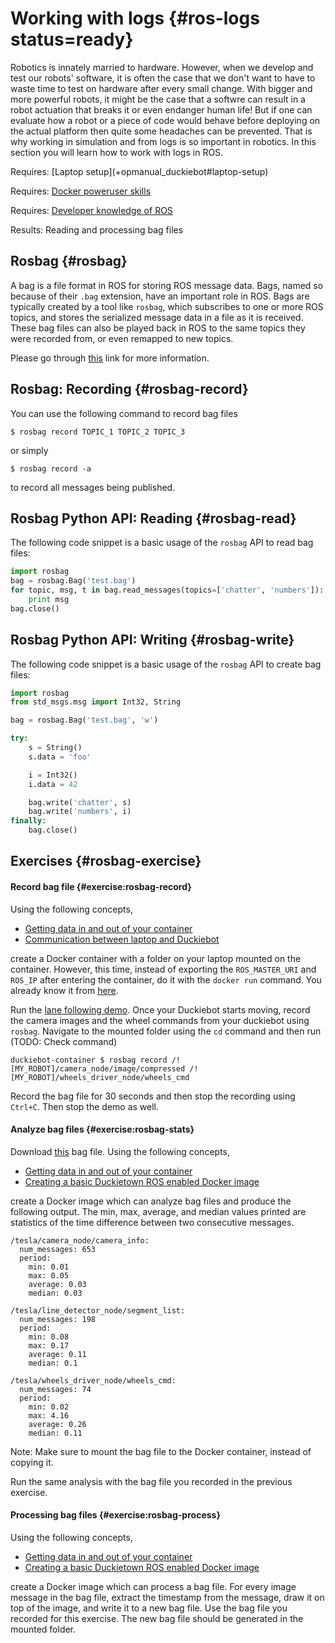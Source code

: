 

# Working with logs {#ros-logs status=ready}

Robotics is innately married to hardware. However, when we develop and test our robots' software, it is often the case that we don't want to have to waste time to test on hardware after every small change. With bigger and more powerful robots, it might be the case that a softwre can result in a robot actuation that breaks it or even endanger human life! But if one can evaluate how a robot or a piece of code would behave before deploying on the actual platform then quite some headaches can be prevented. That is why working in simulation and from logs is so important in robotics. In this section you will learn how to work with logs in ROS.


<div class='requirements' markdown='1'>
  Requires: [Laptop setup](+opmanual_duckiebot#laptop-setup)
  
  Requires: [Docker poweruser skills](#docker-poweruser)
  
  Requires: [Developer knowledge of ROS](#dt-infrastructure) 
  
  Results: Reading and processing bag files
</div>

<minitoc/>


## Rosbag {#rosbag}


A bag is a file format in ROS for storing ROS message data. Bags, named so because of their `.bag` extension, have an important role in ROS. Bags are typically created by a tool like `rosbag`, which subscribes to one or more ROS topics, and stores the serialized message data in a file as it is received. These bag files can also be played back in ROS to the same topics they were recorded from, or even remapped to new topics.


Please go through [this](http://wiki.ros.org/rosbag/Commandline) link for more information.

## Rosbag: Recording {#rosbag-record}

You can use the following command to record bag files

    $ rosbag record TOPIC_1 TOPIC_2 TOPIC_3

or simply

    $ rosbag record -a

to record all messages being published.


## Rosbag Python API: Reading {#rosbag-read}

The following code snippet is a basic usage of the `rosbag` API to read bag files:

```python
import rosbag
bag = rosbag.Bag('test.bag')
for topic, msg, t in bag.read_messages(topics=['chatter', 'numbers']):
    print msg
bag.close()
```

## Rosbag Python API: Writing {#rosbag-write}

The following code snippet is a basic usage of the `rosbag` API to create bag files:

```python
import rosbag
from std_msgs.msg import Int32, String

bag = rosbag.Bag('test.bag', 'w')

try:
    s = String()
    s.data = 'foo'

    i = Int32()
    i.data = 42

    bag.write('chatter', s)
    bag.write('numbers', i)
finally:
    bag.close()
```

## Exercises {#rosbag-exercise}


#### Record bag file {#exercise:rosbag-record}

Using the following concepts, 

- [Getting data in and out of your container](#docker-poweruser)
- [Communication between laptop and Duckiebot](#ros-multi-agent)

create a Docker container with a folder on your laptop mounted on the container. However, this time, instead of exporting the `ROS_MASTER_URI` and `ROS_IP` after entering the container, do it with the `docker run` command. You already know it from [here](#exercise:ex-docker-envvar).

Run the [lane following demo](+opmanual_duckiebot#demo-lane-following). Once your Duckiebot starts moving, record the camera images and the wheel commands from your duckiebot using `rosbag`. Navigate to the mounted folder using the `cd` command and then run (TODO: Check command)

    duckiebot-container $ rosbag record /![MY_ROBOT]/camera_node/image/compressed /![MY_ROBOT]/wheels_driver_node/wheels_cmd
  
Record the bag file for 30 seconds and then stop the recording using `Ctrl+C`. Then stop the demo as well.

#### Analyze bag files {#exercise:rosbag-stats}

Download [this](https://www.dropbox.com/s/11t9p8efzjy1az9/example_rosbag_H3.bag?dl=1) bag file. Using the following concepts,

- [Getting data in and out of your container](#docker-poweruser)
- [Creating a basic Duckietown ROS enabled Docker image](#basic-structure)

create a Docker image which can analyze bag files and produce the following output. The min, max, average, and median values printed are statistics of the time difference between two consecutive messages. 

```
/tesla/camera_node/camera_info:
  num_messages: 653
  period:
    min: 0.01
    max: 0.05
    average: 0.03
    median: 0.03

/tesla/line_detector_node/segment_list:
  num_messages: 198
  period:
    min: 0.08
    max: 0.17
    average: 0.11
    median: 0.1

/tesla/wheels_driver_node/wheels_cmd:
  num_messages: 74
  period:
    min: 0.02
    max: 4.16
    average: 0.26
    median: 0.11
``` 

Note: Make sure to mount the bag file to the Docker container, instead of copying it. 

Run the same analysis with the bag file you recorded in the previous exercise.

#### Processing bag files {#exercise:rosbag-process}

Using the following concepts, 

- [Getting data in and out of your container](#docker-poweruser)
- [Creating a basic Duckietown ROS enabled Docker image](#basic-structure)


create a Docker image which can process a bag file. For every image message in the bag file, extract the timestamp from the message, draw it on top of the image, and write it to a new bag file. Use the bag file you recorded for this exercise. The new bag file should be generated in the mounted folder.
